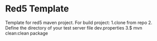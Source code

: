 Red5 Template
================
Template for red5 maven project.
For build project:
1.clone from repo
2. Define the directory of your test server file dev.properties
3.$ mvn clean:clean package
